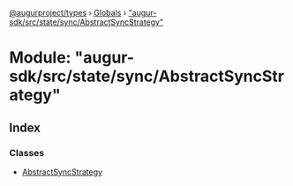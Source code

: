 [@augurproject/types](../README.md) › [Globals](../globals.md) › ["augur-sdk/src/state/sync/AbstractSyncStrategy"](_augur_sdk_src_state_sync_abstractsyncstrategy_.md)

# Module: "augur-sdk/src/state/sync/AbstractSyncStrategy"

## Index

### Classes

* [AbstractSyncStrategy](../classes/_augur_sdk_src_state_sync_abstractsyncstrategy_.abstractsyncstrategy.md)
